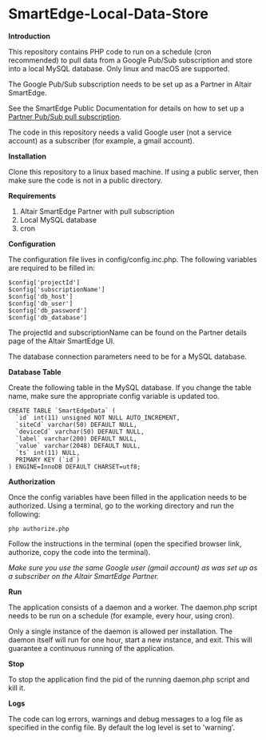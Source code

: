 # SmartEdge-Local-Data-Store
**Introduction**

This repository contains PHP code to run on a schedule (cron recommended) to pull data from a Google Pub/Sub subscription and store into a local MySQL database. Only linux and macOS are supported.

The Google Pub/Sub subscription needs to be set up as a Partner in Altair SmartEdge.

See the SmartEdge Public Documentation for details on how to set up a [Partner Pub/Sub pull subscription](https://confluence.prog.altair.com/pages/viewpage.action?pageId=57675267).

The code in this repository needs a valid Google user (not a service account) as a subscriber (for example, a gmail account).

**Installation**

Clone this repository to a linux based machine. If using a public server, then make sure the code is not in a public directory.

**Requirements**

 1. Altair SmartEdge Partner with pull subscription
 2. Local MySQL database
 3. cron

**Configuration**

The configuration file lives in config/config.inc.php. The following variables are required to be filled in:

    $config['projectId']
    $config['subscriptionName']
    $config['db_host']
    $config['db_user']
    $config['db_password']
    $config['db_database']

The projectId and subscriptionName can be found on the Partner details page of the Altair SmartEdge UI.

The database connection parameters need to be for a MySQL database.

**Database Table**

Create the following table in the MySQL database. If you change the table name, make sure the appropriate config variable is updated too.

    CREATE TABLE `SmartEdgeData` (
      `id` int(11) unsigned NOT NULL AUTO_INCREMENT,
      `siteCd` varchar(50) DEFAULT NULL,
      `deviceCd` varchar(50) DEFAULT NULL,
      `label` varchar(200) DEFAULT NULL,
      `value` varchar(2048) DEFAULT NULL,
      `ts` int(11) NULL,
      PRIMARY KEY (`id`)
    ) ENGINE=InnoDB DEFAULT CHARSET=utf8;

**Authorization**

Once the config variables have been filled in the application needs to be authorized. Using a terminal, go to the working directory and run the following:

    php authorize.php
Follow the instructions in the terminal (open the specified browser link, authorize, copy the code into the terminal).

*Make sure you use the same Google user (gmail account) as was set up as a subscriber on the Altair SmartEdge Partner.*

**Run**

The application consists of a daemon and a worker. The daemon.php script needs to be run on a schedule (for example, every hour, using cron). 

Only a single instance of the daemon is allowed per installation. The daemon itself will run for one hour, start a new instance, and exit. This will guarantee a continuous running of the application.

**Stop**

To stop the application find the pid of the running daemon.php script and kill it.

**Logs**

The code can log errors, warnings and debug messages to a log file as specified in the config file. By default the log level is set to 'warning'.
